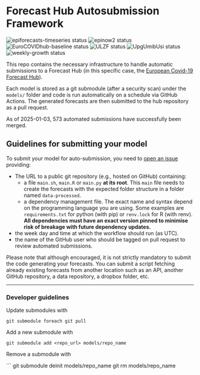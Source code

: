 
<!-- README.md is generated from README.Rmd. Please edit that file -->

# Forecast Hub Autosubmission Framework

<!-- badges: start -->

![epiforecasts-timeseries
status](https://github.com/european-modelling-hubs/covid19-forecast-hub-europe-submissions/workflows/epiforecasts-timeseries/badge.svg)
![epinow2
status](https://github.com/european-modelling-hubs/covid19-forecast-hub-europe-submissions/workflows/epinow2/badge.svg)
![EuroCOVIDhub-baseline
status](https://github.com/european-modelling-hubs/covid19-forecast-hub-europe-submissions/workflows/EuroCOVIDhub-baseline/badge.svg)
![ULZF
status](https://github.com/european-modelling-hubs/covid19-forecast-hub-europe-submissions/workflows/ULZF/badge.svg)
![UpgUmibUsi
status](https://github.com/european-modelling-hubs/covid19-forecast-hub-europe-submissions/workflows/UpgUmibUsi/badge.svg)
![weekly-growth
status](https://github.com/european-modelling-hubs/covid19-forecast-hub-europe-submissions/workflows/weekly-growth/badge.svg)

<!-- badges: end -->

This repo contains the necessary infrastructure to handle automatic
submissions to a Forecast Hub (in this specific case, the [European
Covid-19 Forecast
Hub](https://github.com/epiforecasts/covid19-forecast-hub-europe)).

Each model is stored as a git submodule (after a security scan) under
the `models/` folder and code is run automatically on a schedule via
GitHub Actions. The generated forecasts are then submitted to the hub
repository as a pull request.

As of 2025-01-03, 573 automated submissions have successfully been
merged.

## Guidelines for submitting your model

To submit your model for auto-submission, you need to [open an
issue](https://github.com/epiforecasts/covid19-forecast-hub-europe-submissions/issues/new?template=new-model.md)
providing:

- The URL to a public git repository (e.g., hosted on GitHub)
  containing:
  - a file `main.sh`, `main.R` or `main.py` **at its root**. This `main`
    file needs to create the forecasts with the expected folder
    structure in a folder named `data-processed`.
  - a dependency management file. The exact name and syntax depend on
    the programming language you are using. Some examples are
    `requirements.txt` for python (with pip) or `renv.lock` for R (with
    renv). **All dependencies must have an exact version pinned to
    minimise risk of breakage with future dependency updates.**
- the week day and time at which the workflow should run (as UTC).
- the name of the GitHub user who should be tagged on pull request to
  review automated submissions.

Please note that although encouraged, it is not strictly mandatory to
submit the code generating your forecasts. You can submit a script
fetching already existing forecasts from another location such as an
API, another GitHub repository, a data repository, a dropbox folder,
etc.

------------------------------------------------------------------------

### Developer guidelines

Update submodules with

    git submodule foreach git pull

Add a new submodule with

    git submodule add <repo_url> models/repo_name

Remove a submodule with

\`\`\` git submodule deinit models/repo_name git rm models/repo_name
